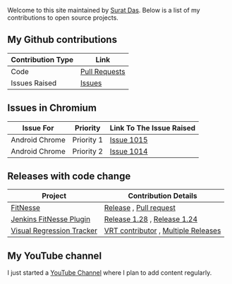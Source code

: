 Welcome to this site maintained by [Surat Das](https://github.com/suratdas). 
Below is a list of my contributions to open source projects.

## My Github contributions
Contribution Type|Link
-----------------|----
|Code            |[Pull Requests](https://github.com/search?q=author%3Asuratdas+is%3Amerged)|
|Issues Raised   |[Issues](https://github.com/search?q=is%3Aissue+author%3Asuratdas)        |

## Issues in Chromium
Issue For      | Priority   | Link To The Issue Raised
-------------- | ---------- | ------------------------
Android Chrome | Priority 1 | [Issue 1015](https://bugs.chromium.org/p/chromedriver/issues/detail?id=1015)|
Android Chrome | Priority 2 | [Issue 1014](https://bugs.chromium.org/p/chromedriver/issues/detail?id=1014)|

## Releases with code change
Project|Contribution Details
-------|-------------
|[FitNesse](http://fitnesse.org/)|[Release](http://fitnesse.org/FrontPage.FitNesseDevelopment.FitNesseRelease20210410) , [Pull request](https://github.com/unclebob/fitnesse/pull/1318)|
|[Jenkins FitNesse Plugin](https://plugins.jenkins.io/fitnesse/)| [Release 1.28](https://github.com/jenkinsci/fitnesse-plugin/pull/36) , [Release 1.24](https://github.com/jenkinsci/fitnesse-plugin/pull/32)|
|[Visual Regression Tracker](https://github.com/Visual-Regression-Tracker/Visual-Regression-Tracker)|[VRT contributor](https://github.com/Visual-Regression-Tracker/Visual-Regression-Tracker#contributors-) , [Multiple Releases](https://github.com/Visual-Regression-Tracker/Visual-Regression-Tracker/releases)|

## My YouTube channel
I just started a [YouTube Channel](https://www.youtube.com/channel/UCcdsSJJNU6cELKb0mAIAJyg) where I plan to add content regularly. 
